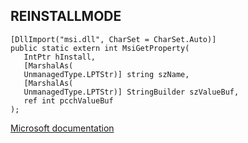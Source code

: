 ## REINSTALLMODE

```
[DllImport("msi.dll", CharSet = CharSet.Auto)]
public static extern int MsiGetProperty(
   IntPtr hInstall,
   [MarshalAs(
   UnmanagedType.LPTStr)] string szName,
   [MarshalAs(
   UnmanagedType.LPTStr)] StringBuilder szValueBuf,
   ref int pcchValueBuf
);
```

[Microsoft documentation](https://docs.microsoft.com/en-us/windows/win32/api/msi/nf-msi-msigetpropertyw)

